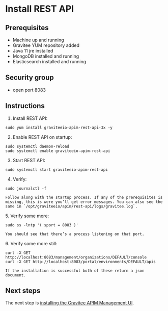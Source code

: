 # Install REST API

## Prerequisites

* Machine up and running
* Gravitee YUM repository added
* Java 11 jre installed
* MongoDB installed and running
* Elasticsearch installed and running

## Security group

* open port 8083

## Instructions

1. Install REST API:

```
sudo yum install graviteeio-apim-rest-api-3x -y
```

2. Enable REST API on startup:

```
sudo systemctl daemon-reload
sudo systemctl enable graviteeio-apim-rest-api
```

3. Start REST API:

```
sudo systemctl start graviteeio-apim-rest-api
```

4. Verify:

```
sudo journalctl -f
```

```
Follow along with the startup process. If any of the prerequisites is missing, this is were you’ll get error messages. You can also see the same in `/opt/graviteeio/apim/rest-api/logs/gravitee.log`.
```

5\. Verify some more:

```
sudo ss -lntp '( sport = 8083 )'
```

```
You should see that there’s a process listening on that port.
```

6\. Verify some more still:

```
curl -X GET http://localhost:8083/management/organizations/DEFAULT/console
curl -X GET http://localhost:8083/portal/environments/DEFAULT/apis
```

```
If the installation is successful both of these return a json
document.
```

## Next steps

The next step is [installing the Gravitee APIM Management UI](installation-guide-amazon-management-ui.md).
